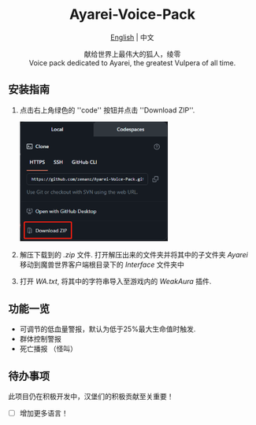 <div align="center">

# Ayarei-Voice-Pack

[English](README.md) | 中文

献给世界上最伟大的狐人，绫零 \
Voice pack dedicated to Ayarei, the greatest Vulpera of all time.

<div align="left">

## 安装指南

1. 点击右上角绿色的 ''code'' 按钮并点击 ''Download ZIP''. 

    <img src=".github/instruction_1.png" width="300"/> 

2. 解压下载到的 _.zip_ 文件. 打开解压出来的文件夹并将其中的子文件夹 _Ayarei_ 移动到魔兽世界客户端根目录下的 _Interface_ 文件夹中
3. 打开 _WA.txt_, 将其中的字符串导入至游戏内的 _WeakAura_ 插件.

## 功能一览

- 可调节的低血量警报，默认为低于25%最大生命值时触发.
- 群体控制警报
- 死亡播报 （怪叫）

## 待办事项
此项目仍在积极开发中，汉堡们的积极贡献至关重要！
- [ ] 增加更多语言！